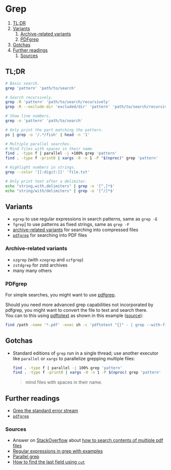 # Grep

1. [TL;DR](#tldr)
1. [Variants](#variants)
   1. [Archive-related variants](#archive-related-variants)
   1. [PDFgrep](#pdfgrep)
1. [Gotchas](#gotchas)
1. [Further readings](#further-readings)
   1. [Sources](#sources)

## TL;DR

```sh
# Basic search.
grep 'pattern' 'path/to/search'

# Search recursively.
grep -R 'pattern' 'path/to/search/recursively'
grep -R --exclude-dir 'excluded/dir' 'pattern' 'path/to/search/recursively'   # gnu grep >= 2.5.2

# Show line numbers.
grep -n 'pattern' 'path/to/search'

# Only print the part matching the pattern.
ps | grep -o '/.*/fish' | head -n '1'

# Multiple parallel searches.
# Mind files with spaces in their name.
find . -type f | parallel -j +100% grep 'pattern'
find . -type f -print0 | xargs -0 -n 1 -P "$(nproc)" grep 'pattern'

# Highlight numbers in strings.
grep --color '[[:digit:]]' 'file.txt'

# Only print text after a delimiter.
echo "string,with,delimiters" | grep -o '[^,]*$'
echo "string/with/delimiters" | grep -o '[^/]*$'
```

## Variants

- `egrep` to use regular expressions in search patterns, same as `grep -E`
- `fgrep`] to use patterns as fixed strings, same as `grep -F`
- [archive-related variants](#archive-related-variants) for searching into compressed files
- [`pdfgrep`](#pdfgrep) for searching into PDF files

### Archive-related variants

- `xzgrep` (with `xzegrep` and `xzfgrep`)
- `zstdgrep` for zstd archives
- many many others

### PDFgrep

For simple searches, you might want to use [pdfgrep].

Should you need more advanced grep capabilities not incorporated by pdfgrep, you might want to convert the file to text
and search there.<br/>
You can to this using [pdftotext](pdfgrep.md) as shown in this example
([source][how to search contents of multiple pdf files]):

```sh
find /path -name '*.pdf' -exec sh -c 'pdftotext "{}" - | grep --with-filename --label="{}" --color "your pattern"' ';'
```

## Gotchas

- Standard editions of `grep` run in a single thread; use another executor like
  `parallel` or `xargs` to parallelize grepping multiple files:

  ```sh
  find . -type f | parallel -j 100% grep 'pattern'
  find . -type f -print0 | xargs -0 -n 1 -P $(nproc) grep 'pattern'
  ```

  > mind files with spaces in their name.

## Further readings

- [Grep the standard error stream]
- [`pdfgrep`][pdfgrep]

### Sources

- Answer on [StackOverflow] about [how to search contents of multiple pdf files]
- [Regular expressions in grep with examples]
- [Parallel grep]
- [How to find the last field using `cut`]

<!--
  Reference
  ═╬═Time══
  -->

<!-- Knowledge base -->
[grep the standard error stream]: grep%20the%20standard%20error%20stream.md
[pdfgrep]: pdfgrep.md

<!-- Others -->
[how to find the last field using `cut`]: https://stackoverflow.com/questions/22727107/how-to-find-the-last-field-using-cut#22727242
[how to search contents of multiple pdf files]: https://stackoverflow.com/a/4643518
[parallel grep]: https://www.highonscience.com/blog/2021/03/21/parallel-grep/
[regular expressions in grep with examples]: https://www.cyberciti.biz/faq/grep-regular-expressions/
[stackoverflow]: https://stackoverflow.com
